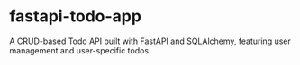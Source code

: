 # fastapi-todo-app
A CRUD-based Todo API built with FastAPI and SQLAlchemy, featuring user management and user-specific todos.
